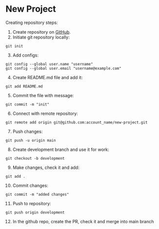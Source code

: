 # New Project
Creating repository steps:
1. Create repository on [GitHub](https://github.com/).
2. Initiate git repository locally:
```shell
git init
```
3. Add configs:
```shell
git config --global user.name "username"
git config --global user.email "username@example.com"
```
4. Create README.md file and add it:
```shell
git add README.md
```
5. Commit the file with message:
```shell
git commit -m "init"
```
6. Connect with remote repository:
```shell
git remote add origin git@github.com:account_name/new-project.git
```
7. Push changes:
```shell
git push -u origin main
```
8. Create development branch and use it for work:
```shell
git checkout -b development
```
9. Make changes, check it and add:
```shell
git add .
```
10. Commit changes:
```shell
git commit -m "added changes"
```
11. Push to repository:
```shell
git push origin development
```
12. In the github repo, create the PR, check it and merge into main branch